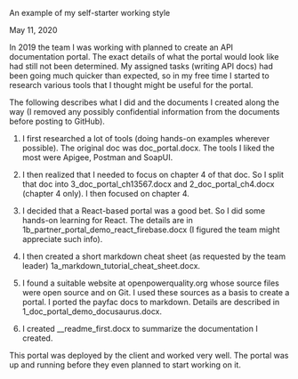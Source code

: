 An example of my self-starter working style

May 11, 2020

In 2019 the team I was working with planned to create an API documentation portal. The exact details of what the portal would look like had still not been determined. My assigned tasks (writing API docs) had been going much quicker than expected, so in my free time I started to research various tools that I thought might be useful for the portal. 

The following describes what I did and the documents I created along the way (I removed any possibly confidential information from the documents before posting to GitHub).

1. I first researched a lot of tools (doing hands-on examples wherever possible). The original doc was doc_portal.docx. The tools I liked the most were Apigee, Postman and SoapUI. 

2. I then realized that I needed to focus on chapter 4 of that doc. So I split that doc into 3_doc_portal_ch13567.docx and 2_doc_portal_ch4.docx (chapter 4 only). I then focused on chapter 4.

3. I decided that a React-based portal was a good bet. So I did some hands-on learning for React. The details are in 1b_partner_portal_demo_react_firebase.docx (I figured the team might appreciate such info).

4. I then created a short markdown cheat sheet (as requested by the team leader) 1a_markdown_tutorial_cheat_sheet.docx.

5. I found a suitable website at openpowerquality.org whose source files were open source and on Git. I used these sources as a basis to create a portal. I ported the payfac docs to markdown. Details are described in 1_doc_portal_demo_docusaurus.docx.

6. I created __readme_first.docx to summarize the documentation I created.

This portal was deployed by the client and worked very well. The portal was up and running before they even planned to start working on it.
